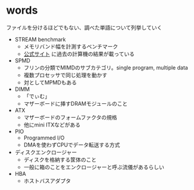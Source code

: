 # words

ファイルを分けるほどでもない、調べた単語について列挙していく

* STREAM benchmark
	* メモリバンド幅を計測するベンチマーク
	* [公式サイト](https://www.cs.virginia.edu/stream/) に過去の計算機の結果が載っている
* SPMD
	* フリンの分類でMIMDのサブカテゴリ。single program, multiple data
	* 複数プロセッサで同じ処理を動かす
	* 対としてMPMDもある
* DIMM
	* 「でぃむ」
	* マザーボードに挿すDRAMモジュールのこと
* ATX
	* マザーボードのフォームファクタの規格
	* 他にmini ITXなどがある
* PIO
	* Programmed I/O
	* DMAを使わずCPUでデータ転送する方式
* ディスクエンクロージャー
	* ディスクを格納する筐体のこと
	* 一般に箱のことをエンクロージャーと呼ぶ流儀があるらしい
* HBA
	* ホストバスアダプタ


